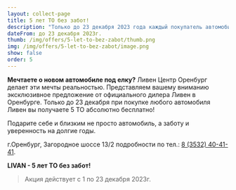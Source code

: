 ```yaml
---
layout: collect-page
title: 5 лет ТО без забот!
description: "Только до 23 декабря 2023 года каждый покупатель автомобиля LIVAN получает 5 ТО абсолютно бесплатно!"
dateFrom: до 23 декабря 2023г.
thumb: /img/offers/5-let-to-bez-zabot/thumb.png
img: /img/offers/5-let-to-bez-zabot/image.png
show: false
order: 5
---
```


**Мечтаете о новом автомобиле под елку?** Ливен Центр Оренбург делает эти мечты реальностью. Представляем вашему вниманию эксклюзивное предложение от официального дилера Ливен в Оренбурге. Только до 23 декабря при покупке любого автомобиля Ливен вы получаете 5 ТО абсолютно бесплатно! 

Подарите себе и близким не просто автомобиль, а заботу и уверенность на долгие годы. 

г.Оренбург, Загородное шоссе 13/2  подробности по тел.: [8 (3532) 40-41-41](tel:+73532404141). 

**LIVAN - 5 лет ТО без забот!** 

> Акция действует с 1 по 23 декабря 2023г.